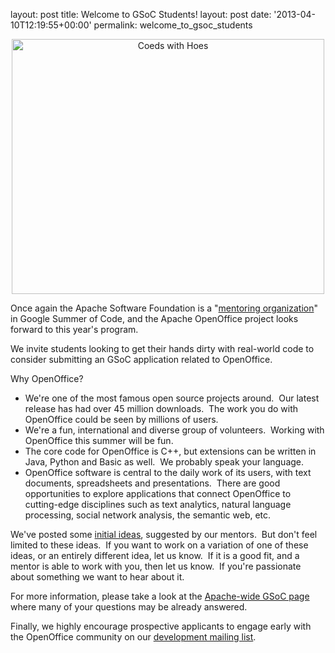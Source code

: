 layout: post
title: Welcome to GSoC Students!
layout: post
date: '2013-04-10T12:19:55+00:00'
permalink: welcome_to_gsoc_students

<div align="center"> 
    <p><a href="http://www.flickr.com/photos/osucommons/3332955265/" title="Coeds with Hoes by OSU Special Collections &amp; Archives : Commons, on Flickr"><img width="500" height="408" src="http://farm4.staticflickr.com/3575/3332955265_b9c81cfd81.jpg" alt="Coeds with Hoes" /></a></p><a href="http://www.flickr.com/photos/osucommons/3332955265/" title="Coeds with Hoes by OSU Special Collections &amp; Archives : Commons, on Flickr"> 
      <p> </p></a> 
    <p align="left">Once again the Apache Software Foundation is a &quot;<a href="http://community.apache.org/gsoc.html">mentoring organization</a>&quot; in Google Summer of Code, and the Apache OpenOffice project looks forward to this year's program.&nbsp; </p> 
    <p align="left">We invite students looking to get their hands dirty with real-world code to consider submitting an GSoC application related to OpenOffice.&nbsp;</p> 
    <p align="left"> Why OpenOffice?</p> 
    <div align="left"> 
      <ul> 
        <li>We're one of the most famous open source projects around.&nbsp; Our latest release has had over 45 million downloads.&nbsp; The work you do with OpenOffice could be seen by millions of users.</li> 
        <li>We're a fun, international and diverse group of volunteers.&nbsp; Working with OpenOffice this summer will be fun.</li> 
        <li>The core code for OpenOffice is C++, but extensions can be written in Java, Python and Basic as well.&nbsp; We probably speak your language.</li> 
        <li>OpenOffice software is central to the daily work of its users, with text documents, spreadsheets and presentations.&nbsp; There are good opportunities to explore applications that connect OpenOffice to cutting-edge disciplines such as text analytics, natural language processing, social network analysis, the semantic web, etc.<br /></li> 
      </ul> 
    </div> 
    <p align="left">We've posted some <a href="https://issues.apache.org/jira/issues/?jql=project%20%3D%20COMDEV%20AND%20labels%20%3D%20gsoc2013%20AND%20text%20~%20%22openoffice%22">initial ideas</a>, suggested by our mentors.&nbsp; But don't feel limited to these ideas.&nbsp; If you want to work on a variation of one of these ideas, or an entirely different idea, let us know.&nbsp; If it is a good fit, and a mentor is able to work with you, then let us know.&nbsp; If you're passionate about something we want to hear about it.</p> 
    <p align="left">For more information, please take a look at the <a href="http://community.apache.org/gsoc.html">Apache-wide GSoC page</a> where many of your questions may be already answered.</p> 
    <p align="left">Finally, we highly encourage prospective applicants to engage early with the OpenOffice community on our <a href="http://openoffice.apache.org/mailing-lists.html#development-mailing-list-public">development mailing list</a>.<br /></p> 
    <p> </p> 
  </div>
